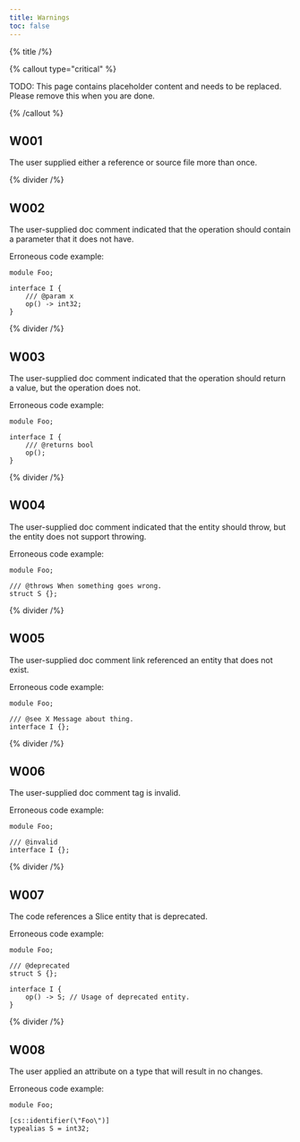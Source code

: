 ```yaml
---
title: Warnings
toc: false
---
```


{% title /%}

{% callout type="critical" %}

TODO: This page contains placeholder content and needs to be replaced. Please remove this when you are done.

{% /callout %}

## W001

The user supplied either a reference or source file more than once.

{% divider /%}

## W002

The user-supplied doc comment indicated that the operation should contain a parameter that it does not have.

Erroneous code example:

```slice
module Foo;

interface I {
    /// @param x
    op() -> int32;
}

```

{% divider /%}

## W003

The user-supplied doc comment indicated that the operation should return a value, but the operation does not.

Erroneous code example:

```slice
module Foo;

interface I {
    /// @returns bool
    op();
}

```

{% divider /%}

## W004

The user-supplied doc comment indicated that the entity should throw, but the entity does not support throwing.

Erroneous code example:

```slice
module Foo;

/// @throws When something goes wrong.
struct S {};
```

{% divider /%}

## W005

The user-supplied doc comment link referenced an entity that does not exist.

Erroneous code example:

```slice
module Foo;

/// @see X Message about thing.
interface I {};
```

{% divider /%}

## W006

The user-supplied doc comment tag is invalid.

Erroneous code example:

```slice
module Foo;

/// @invalid
interface I {};
```

{% divider /%}

## W007

The code references a Slice entity that is deprecated.

Erroneous code example:

```slice
module Foo;

/// @deprecated
struct S {};

interface I {
    op() -> S; // Usage of deprecated entity.
}
```

{% divider /%}

## W008

The user applied an attribute on a type that will result in no changes.

Erroneous code example:

```slice
module Foo;

[cs::identifier(\"Foo\")]
typealias S = int32;
```
